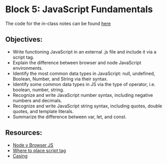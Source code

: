 # Block 5: JavaScript Fundamentals

The code for the in-class notes can be found [here](./demo/README.md)

## Objectives:
* Write functioning JavaScript in an external .js file and include it via a script tag.
* Explain the difference between browser and node JavaScript environments.
* Identify the most common data types in JavaScript: null, undefined, Boolean, Number, and String via their syntax.
* Identify some common data types in JS via the type of operator, i.e. boolean, number, string.
* Recognize and write JavaScript number syntax, including negative numbers and decimals.
* Recognize and write JavaScript string syntax, including quotes, double quotes, and template literals.
* Summarize the difference between var, let, and const.

## Resources:
* <a href="https://medium.com/jspoint/how-javascript-works-in-browser-and-node-ab7d0d09ac2f" target="_blank">Node v Browser JS</a>
* <a href="https://stackoverflow.com/questions/436411/where-should-i-put-script-tags-in-html-markup" target="_blank">Where to place script tag</a>
* <a href="https://www.freecodecamp.org/news/snake-case-vs-camel-case-vs-pascal-case-vs-kebab-case-whats-the-difference/" target="_blank">Casing</a>

